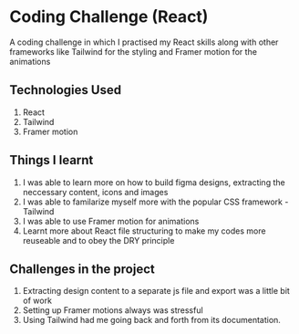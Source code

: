 # Coding Challenge (React)
A coding challenge in which I practised my React skills along with other frameworks like Tailwind for the styling and Framer motion for the animations

## Technologies Used
1. React
2. Tailwind
3. Framer motion

## Things I learnt
1. I was able to learn more on how to build figma designs, extracting the neccessary content, icons and images
2. I was able to familarize myself more with the popular CSS framework - Tailwind
3. I was able to use Framer motion for animations
4. Learnt more about React file structuring to make my codes more reuseable and to obey the DRY principle

## Challenges in the project
1. Extracting design content to a separate js file and export was a little bit of work
2. Setting up Framer motions always was stressful
3. Using Tailwind had me going back and forth from its documentation.

